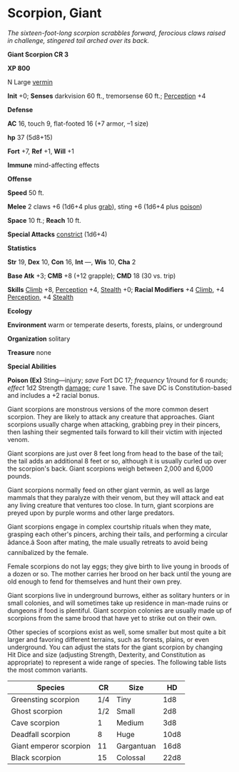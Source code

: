 # Scorpion, Giant

_The sixteen-foot-long scorpion scrabbles forward, ferocious claws raised in challenge, stingered tail arched over its back._

**Giant Scorpion CR 3**

**XP 800**

N Large [vermin](creatureTypes.html#_vermin)

**Init** +0; **Senses** darkvision 60 ft., tremorsense 60 ft.; [Perception](../skills/perception.html#_perception) +4

**Defense**

**AC** 16, touch 9, flat-footed 16 (+7 armor, –1 size)

**hp** 37 (5d8+15)

**Fort** +7, **Ref** +1, **Will** +1

**Immune** mind-affecting effects

**Offense**

**Speed** 50 ft.

**Melee** 2 claws +6 (1d6+4 plus [grab](universalMonsterRules.html#_grab)), sting +6 (1d6+4 plus [poison](universalMonsterRules.html#_poison))

**Space** 10 ft.; **Reach** 10 ft.

**Special Attacks** [constrict](universalMonsterRules.html#_constrict) (1d6+4)

**Statistics**

**Str** 19, **Dex** 10, **Con** 16, **Int** —, **Wis** 10, **Cha** 2

**Base Atk** +3; **CMB** +8 (+12 grapple); **CMD** 18 (30 vs. trip)

**Skills** [Climb](../skills/climb.html#_climb) +8, [Perception](../skills/perception.html#_perception) +4, [Stealth](../skills/stealth.html#_stealth) +0; **Racial Modifiers** +4 [Climb](../skills/climb.html#_climb), +4 [Perception](../skills/perception.html#_perception), +4 [Stealth](../skills/stealth.html#_stealth)

**Ecology**

**Environment** warm or temperate deserts, forests, plains, or underground

**Organization** solitary

**Treasure** none

**Special Abilities**

**Poison (Ex)** Sting—injury; _save_ Fort DC 17; _frequency_ 1/round for 6 rounds; _effect_ 1d2 Strength [damage](universalMonsterRules.html#_ability-damage-and-drain); _cure_ 1 save. The save DC is Constitution-based and includes a +2 racial bonus.

Giant scorpions are monstrous versions of the more common desert scorpion. They are likely to attack any creature that approaches. Giant scorpions usually charge when attacking, grabbing prey in their pincers, then lashing their segmented tails forward to kill their victim with injected venom.

Giant scorpions are just over 8 feet long from head to the base of the tail; the tail adds an additional 8 feet or so, although it is usually curled up over the scorpion's back. Giant scorpions weigh between 2,000 and 6,000 pounds.

Giant scorpions normally feed on other giant vermin, as well as large mammals that they paralyze with their venom, but they will attack and eat any living creature that ventures too close. In turn, giant scorpions are preyed upon by purple worms and other large predators.

Giant scorpions engage in complex courtship rituals when they mate, grasping each other's pincers, arching their tails, and performing a circular âdance.â Soon after mating, the male usually retreats to avoid being cannibalized by the female.

Female scorpions do not lay eggs; they give birth to live young in broods of a dozen or so. The mother carries her brood on her back until the young are old enough to fend for themselves and hunt their own prey.

Giant scorpions live in underground burrows, either as solitary hunters or in small colonies, and will sometimes take up residence in man-made ruins or dungeons if food is plentiful. Giant scorpion colonies are usually made up of scorpions from the same brood that have yet to strike out on their own.

Other species of scorpions exist as well, some smaller but most quite a bit larger and favoring different terrains, such as forests, plains, or even underground. You can adjust the stats for the giant scorpion by changing Hit Dice and size (adjusting Strength, Dexterity, and Constitution as appropriate) to represent a wide range of species. The following table lists the most common variants.

| Species | CR | Size | HD |
| --- | --- | --- | --- |
| Greensting scorpion | 1/4 | Tiny | 1d8 |
| Ghost scorpion | 1/2 | Small | 2d8 |
| Cave scorpion | 1 | Medium | 3d8 |
| Deadfall scorpion | 8 | Huge | 10d8 |
| Giant emperor scorpion | 11 | Gargantuan | 16d8 |
| Black scorpion | 15 | Colossal | 22d8 |

